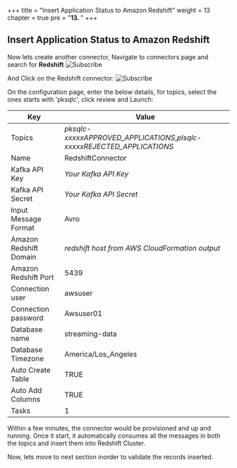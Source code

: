 +++
title = "Insert Application Status to Amazon Redshift"
weight = 13
chapter = true
pre = "<b>13. </b>"
+++

## Insert Application Status to Amazon Redshift

Now lets create another connector, Navigate to connectors page and search for **Redshift**
![Subscribe](/images/redshift/1.png)

And Click on the Redshift connector:
![Subscribe](/images/redshift/2.png)

On the configuration page, enter the below details, for topics, select the ones starts with 'pksqlc', click review and Launch:

| Key                    |  Value                                        |
| ---------------------  | --------------------------------------------- |
| Topics                 | *pksqlc-xxxxxAPPROVED_APPLICATIONS*,*plsqlc-xxxxxREJECTED_APPLICATIONS* |
| Name                   | RedshiftConnector                             |
| Kafka API Key          | *Your Kafka API Key*                          |
| Kafka API Secret       | *Your Kafka API Secret*                       |
| Input Message Format   | Avro                                          |
| Amazon Redshift Domain | *redshift host from AWS CloudFormation output*|
| Amazon Redshift Port   | 5439                                          |
| Connection user        | awsuser                                       |
| Connection password    | Awsuser01                                     |
| Database name          | streaming-data                                |
| Database Timezone      | America/Los_Angeles                           |
| Auto Create Table      | TRUE                                          |
| Auto Add Columns       | TRUE                                          |
| Tasks                  | 1                                             |

Within a few minutes, the connector would be provisioned and up and running. Once it start, it automatically consumes all the messages in both the topics and insert them into Redshift Cluster.

Now, lets move to next section inorder to validate the records inserted.